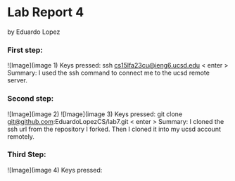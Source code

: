 # **Lab Report 4**
by Eduardo Lopez

### First step:
![Image](image 1)
Keys pressed: ssh cs15lfa23cu@ieng6.ucsd.edu < enter >
Summary: I used the ssh command to connect me to the ucsd remote server.

### Second step:
![Image](image 2)
![Image](image 3)
Keys pressed: git clone git@github.com:EduardoLopezCS/lab7.git < enter >
Summary: I cloned the ssh url from the repository I forked. Then I cloned it into my ucsd account remotely.

### Third Step:
![Image](image 4)
Keys pressed: 

